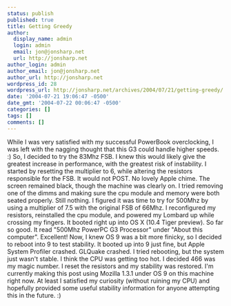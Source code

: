 ```yaml
---
status: publish
published: true
title: Getting Greedy
author:
  display_name: admin
  login: admin
  email: jon@jonsharp.net
  url: http://jonsharp.net
author_login: admin
author_email: jon@jonsharp.net
author_url: http://jonsharp.net
wordpress_id: 28
wordpress_url: http://jonsharp.net/archives/2004/07/21/getting-greedy/
date: '2004-07-21 19:06:47 -0500'
date_gmt: '2004-07-22 00:06:47 -0500'
categories: []
tags: []
comments: []
---
```

<p>While I was very satisfied with my successful PowerBook overclocking, I was left with the nagging thought that this G3 could handle higher speeds.  :)  So, I decided to try the 83Mhz FSB.  I knew this would likely give the greatest increase in performance, with the greatest risk of instability.  I started by resetting the multiplier to 6, while altering the resistors responsible for the FSB.  It would not POST.  No lovely Apple chime.  The screen remained black, though the machine was clearly on.  I tried removing one of the dimms and making sure the cpu module and memory were both seated properly.  Still nothing.  I figured it was time to try for 500Mhz by using a multiplier of 7.5 with the original FSB of 66Mhz.  I reconfigured my resistors, reinstalled the cpu module, and powered my Lombard up while crossing my fingers.  It booted right up into OS X (10.4 Tiger preview).  So far so good.  It read "500Mhz PowerPC G3 Processor" under "About this computer".  Excellent!  Now, I knew OS 9 was a bit more finicky, so I decided to reboot into 9 to test stability.  It booted up into 9 just fine, but Apple System Profiler crashed.  GLQuake crashed.  I tried rebooting, but the system just wasn't stable.  I think the CPU was getting too hot.  I decided 466 was my magic number.  I reset the resistors and my stability was restored.  I'm currently making this post using Mozilla 1.3.1 under OS 9 on this machine right now.  At least I satisfied my curiosity (without ruining my CPU) and hopefully provided some useful stability information for anyone attempting this in the future. :)</p>
